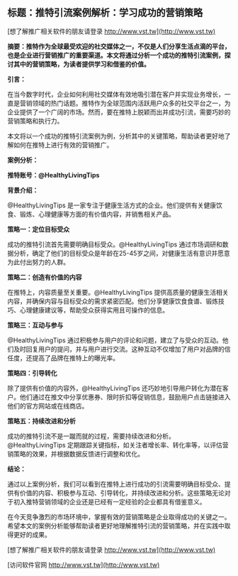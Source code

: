 ## **标题：推特引流案例解析：学习成功的营销策略**

[想了解推广相关软件的朋友请登录 http://www.vst.tw](http://www.vst.tw)

**摘要：推特作为全球最受欢迎的社交媒体之一，不仅是人们分享生活点滴的平台，也是企业进行营销推广的重要渠道。本文将通过分析一个成功的推特引流案例，探讨其中的营销策略，为读者提供学习和借鉴的价值。**

**引言：**

在当今数字时代，企业如何利用社交媒体有效地吸引潜在客户并实现业务增长，一直是营销领域的热门话题。推特作为全球范围内活跃用户众多的社交平台之一，为企业提供了一个广阔的市场。然而，要在推特上脱颖而出并成功引流，需要巧妙的营销策略和执行力。

本文将以一个成功的推特引流案例为例，分析其中的关键策略，帮助读者更好地了解如何在推特上进行有效的营销推广。

**案例分析：**

**推特账号：@HealthyLivingTips**

**背景介绍：**

@HealthyLivingTips 是一家专注于健康生活方式的企业。他们提供有关健康饮食、锻炼、心理健康等方面的有价值内容，并销售相关产品。

**策略一：定位目标受众**

成功的推特引流首先需要明确目标受众。@HealthyLivingTips 通过市场调研和数据分析，确定了他们的目标受众是年龄在25-45岁之间，对健康生活有意识并愿意为此付出努力的人群。

**策略二：创造有价值的内容**

在推特上，内容质量至关重要。@HealthyLivingTips 提供高质量的健康生活相关内容，并确保内容与目标受众的需求紧密匹配。他们分享健康饮食食谱、锻炼技巧、心理健康建议等，帮助受众获得实用且可操作的信息。

**策略三：互动与参与**

@HealthyLivingTips 通过积极参与用户的评论和问题，建立了与受众的互动。他们及时回复用户的提问，并与用户进行交流。这种互动不仅增加了用户对品牌的信任度，还提高了品牌在推特上的曝光率。

**策略四：引导转化**

除了提供有价值的内容外，@HealthyLivingTips 还巧妙地引导用户转化为潜在客户。他们通过在推文中分享优惠券、限时折扣等促销信息，鼓励用户点击链接进入他们的官方网站或在线商店。

**策略五：持续改进和分析**

成功的推特引流不是一蹴而就的过程，需要持续改进和分析。@HealthyLivingTips 定期跟踪关键指标，如关注者增长率、转化率等，以评估营销策略的效果，并根据数据反馈进行调整和优化。

**结论：**

通过以上案例分析，我们可以看到在推特上进行成功的引流需要明确目标受众、提供有价值的内容、积极参与互动、引导转化，并持续改进和分析。这些策略无论对于初入推特营销领域的企业还是已经有一定经验的企业都具有借鉴意义。

在今天竞争激烈的市场环境中，掌握有效的营销策略是企业取得成功的关键之一。希望本文的案例分析能够帮助读者更好地理解推特引流的营销策略，并在实践中取得更好的成果。

[想了解推广相关软件的朋友请登录 http://www.vst.tw](http://www.vst.tw)


[访问软件官网 http://www.vst.tw](http://www.vst.tw)
